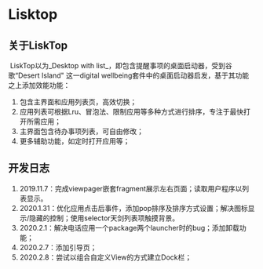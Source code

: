 # Lisktop
## 关于LiskTop

​	LiskTop以为_Desktop with list_，即包含提醒事项的桌面启动器，受到谷歌“Desert Island" 这一digital wellbeing套件中的桌面启动器启发，基于其功能之上添加效能功能：

1. 包含主界面和应用列表页，高效切换；
2. 应用列表可根据Lru、冒泡法、限制应用等多种方式进行排序，专注于最快打开所需应用；
3. 主界面包含待办事项列表，可自由修改；
4. 更多辅助功能，如定时打开应用等；

## 开发日志

1. 2019.11.7：完成viewpager嵌套fragment展示左右页面；读取用户程序以列表显示。
2. 2020.1.31：优化应用点击后事件，添加pop排序及排序方式设置；解决图标显示/隐藏的控制；使用selector天剑列表项触摸背景。
3. 2020.2.1：解决电话应用一个package两个launcher时的bug；添加卸载功能；
4. 2020.2.7：添加引导页；
5. 2020.2.8：尝试以组合自定义View的方式建立Dock栏；